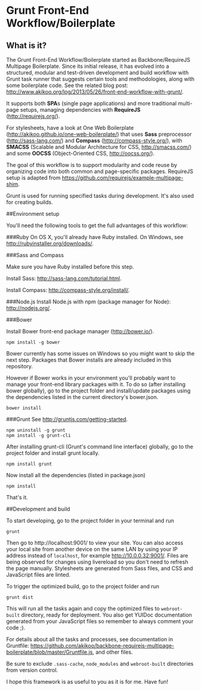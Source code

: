 # Grunt Front-End Workflow/Boilerplate

## What is it? 

The Grunt Front-End Workflow/Boilerplate started as Backbone/RequireJS Multipage 
Boilerplate. Since its initial release, it has evolved into a structured, modular 
and test-driven development and build workflow with Grunt task runner that suggests 
certain tools and methodologies, along with some boilerplate code. See the related 
blog post: http://www.akikoo.org/log/2013/05/26/front-end-workflow-with-grunt/.

It supports both **SPA**s (single page applications) and more traditional multi-page 
setups, managing dependencies with **RequireJS** (http://requirejs.org/). 

For stylesheets, have a look at One Web Boilerplate (http://akikoo.github.io/one-web-boilerplate/) 
that uses **Sass** preprocessor (http://sass-lang.com/) and **Compass** 
(http://compass-style.org/), with **SMACSS** (Scalable and Modular Architecture 
for CSS, http://smacss.com/) and some **OOCSS** (Object-Oriented CSS, 
http://oocss.org/). 

The goal of this workflow is to support modularity and code reuse by organizing 
code into both common and page-specific packages. RequireJS setup is adapted from 
https://github.com/requirejs/example-multipage-shim.

Grunt is used for running specified tasks during development. It's also used for 
creating builds.

##Environment setup 

You'll need the following tools to get the full advantages of this workflow:

###Ruby
On OS X, you'll already have Ruby installed. On Windows, see http://rubyinstaller.org/downloads/. 

###Sass and Compass

Make sure you have Ruby installed before this step.

Install Sass: http://sass-lang.com/tutorial.html.

Install Compass: http://compass-style.org/install/.

###Node.js
Install Node.js with npm (package manager for Node): http://nodejs.org/.

###Bower

Install Bower front-end package manager (http://bower.io/).

    npm install -g bower

Bower currently has some issues on Windows so you might want to skip the next step.
Packages that Bower installs are already included in this repository. 

However if Bower works in your environment you'll probably want to manage your 
front-end library packages with it. To do so (after installing bower globally), 
go to the project folder and install/update packages using the dependencies 
listed in the current directory's bower.json.

    bower install

###Grunt
See http://gruntjs.com/getting-started.

    npm uninstall -g grunt
    npm install -g grunt-cli

After installing grunt-cli (Grunt's command line interface) globally, go to the 
project folder and install grunt locally.

    npm install grunt

Now install all the dependencies (listed in package.json)

    npm install 

That's it. 

##Development and build

To start developing, go to the project folder in your terminal and run

    grunt 

Then go to http://localhost:9001/ to view your site. You can also access your 
local site from another device on the same LAN by using your IP address instead 
of `localhost`, for example http://10.0.0.32:9001/. Files are being observed 
for changes using livereload so you don't need to refresh the page manually. 
Stylesheets are generated from Sass files, and CSS and JavaScript files are linted.

To trigger the optimized build, go to the project folder and run 

    grunt dist 

This will run all the tasks again and copy the optimized files to `webroot-built` 
directory, ready for deployment. You also get YUIDoc documentation generated from 
your JavaScript files so remember to always comment your code ;).

For details about all the tasks and processes, see documentation in Gruntfile: 
https://github.com/akikoo/backbone-requirejs-multipage-boilerplate/blob/master/Gruntfile.js, 
and other files.

Be sure to exclude `.sass-cache`, `node_modules` and `webroot-built` directories from version control.

I hope this framework is as useful to you as it is for me. Have fun! 